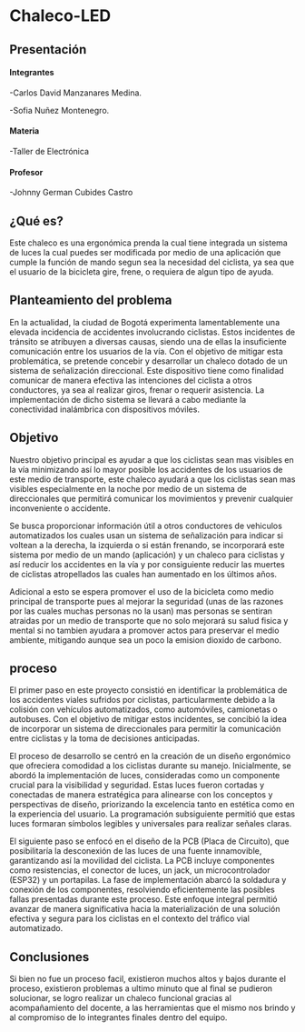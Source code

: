 # Chaleco-LED

## Presentación 
#### Integrantes
  -Carlos David Manzanares Medina.
  
  -Sofia Nuñez Montenegro.
#### Materia 
   -Taller de Electrónica
#### Profesor 
   -Johnny German Cubides Castro
   
## ¿Qué es?

Este chaleco es una ergonómica prenda la cual tiene integrada un sistema de luces la cual puedes ser modificada por medio de una aplicación que cumple la función de mando segun sea la necesidad del ciclista, ya sea que el usuario de la bicicleta gire, frene, o requiera de algun tipo de ayuda.

## Planteamiento del problema

En la actualidad, la ciudad de Bogotá experimenta lamentablemente una elevada incidencia de accidentes involucrando ciclistas. Estos incidentes de tránsito se atribuyen a diversas causas, siendo una de ellas la insuficiente comunicación entre los usuarios de la vía. Con el objetivo de mitigar esta problemática, se pretende concebir y desarrollar un chaleco dotado de un sistema de señalización direccional. Este dispositivo tiene como finalidad comunicar de manera efectiva las intenciones del ciclista a otros conductores, ya sea al realizar giros, frenar o requerir asistencia. La implementación de dicho sistema se llevará a cabo mediante la conectividad inalámbrica con dispositivos móviles.

## Objetivo

Nuestro objetivo principal es ayudar a que los ciclistas sean mas visibles en la vía minimizando así lo mayor posible los accidentes de los usuarios de este medio de transporte, este chaleco ayudará a que los ciclistas sean mas visibles especialmente en la noche por medio de un sistema de direccionales que permitirá comunicar los movimientos y prevenir cualquier inconveniente o accidente.

Se busca proporcionar información útil a otros conductores de vehiculos automatizados los cuales usan un sistema de señalización para indicar si voltean a la derecha, la izquierda o si están frenando, se incorporará este sistema por medio de un mando (aplicación) y un chaleco para ciclistas y así reducir los accidentes en la vía y por consiguiente reducir las muertes de ciclistas atropellados las cuales han aumentado en los últimos años.

Adicional a esto se espera promover el uso de la bicicleta como medio principal de transporte pues al mejorar la seguridad (unas de las razones por las cuales muchas personas no la usan) mas personas se sentiran atraidas por un medio de transporte que no solo mejorará su salud fisica y mental si no tambien ayudara a promover actos para preservar el medio ambiente, mitigando aunque sea un poco la emision dioxido de carbono.

## proceso

El primer paso en este proyecto consistió en identificar la problemática de los accidentes viales sufridos por ciclistas, particularmente debido a la colisión con vehículos automatizados, como automóviles, camionetas o autobuses. Con el objetivo de mitigar estos incidentes, se concibió la idea de incorporar un sistema de direccionales para permitir la comunicación entre ciclistas y la toma de decisiones anticipadas.

El proceso de desarrollo se centró en la creación de un diseño ergonómico que ofreciera comodidad a los ciclistas durante su manejo. Inicialmente, se abordó la implementación de luces, consideradas como un componente crucial para la visibilidad y seguridad. Estas luces fueron cortadas y conectadas de manera estratégica para alinearse con los conceptos y perspectivas de diseño, priorizando la excelencia tanto en estética como en la experiencia del usuario. La programación subsiguiente permitió que estas luces formaran símbolos legibles y universales para realizar señales claras.

El siguiente paso se enfocó en el diseño de la PCB (Placa de Circuito), que posibilitaría la desconexión de las luces de una fuente innamovible, garantizando así la movilidad del ciclista. La PCB incluye componentes como resistencias, el conector de luces, un jack, un microcontrolador (ESP32) y un portapilas. La fase de implementación abarcó la soldadura y conexión de los componentes, resolviendo eficientemente las posibles fallas presentadas durante este proceso. Este enfoque integral permitió avanzar de manera significativa hacia la materialización de una solución efectiva y segura para los ciclistas en el contexto del tráfico vial automatizado.

## Conclusiones 
Si bien no fue un proceso facil, existieron muchos altos y bajos durante el proceso, existieron problemas a ultimo minuto que al final se pudieron solucionar, se logro realizar un chaleco funcional gracias al acompañamiento del docente, a las herramientas que el mismo nos brindo y al compromiso de lo integrantes finales dentro del equipo.
